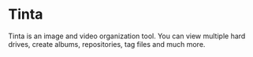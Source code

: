 # Tinta
Tinta is an image and video organization tool.  You can view multiple hard drives, create albums, repositories, tag files and much more.

